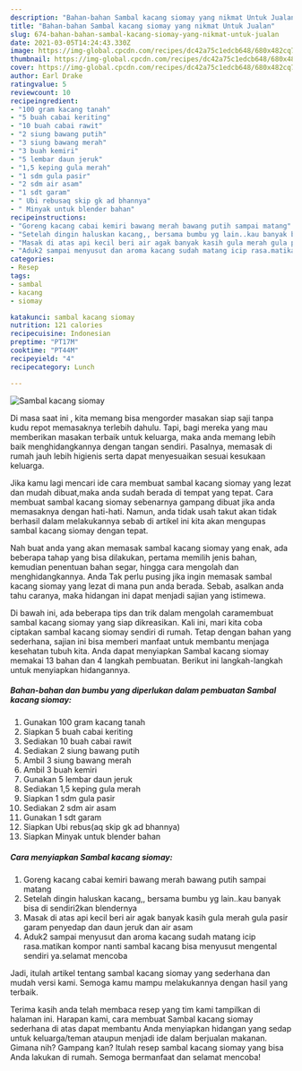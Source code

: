 ```yaml
---
description: "Bahan-bahan Sambal kacang siomay yang nikmat Untuk Jualan"
title: "Bahan-bahan Sambal kacang siomay yang nikmat Untuk Jualan"
slug: 674-bahan-bahan-sambal-kacang-siomay-yang-nikmat-untuk-jualan
date: 2021-03-05T14:24:43.330Z
image: https://img-global.cpcdn.com/recipes/dc42a75c1edcb648/680x482cq70/sambal-kacang-siomay-foto-resep-utama.jpg
thumbnail: https://img-global.cpcdn.com/recipes/dc42a75c1edcb648/680x482cq70/sambal-kacang-siomay-foto-resep-utama.jpg
cover: https://img-global.cpcdn.com/recipes/dc42a75c1edcb648/680x482cq70/sambal-kacang-siomay-foto-resep-utama.jpg
author: Earl Drake
ratingvalue: 5
reviewcount: 10
recipeingredient:
- "100 gram kacang tanah"
- "5 buah cabai keriting"
- "10 buah cabai rawit"
- "2 siung bawang putih"
- "3 siung bawang merah"
- "3 buah kemiri"
- "5 lembar daun jeruk"
- "1,5 keping gula merah"
- "1 sdm gula pasir"
- "2 sdm air asam"
- "1 sdt garam"
- " Ubi rebusaq skip gk ad bhannya"
- " Minyak untuk blender bahan"
recipeinstructions:
- "Goreng kacang cabai kemiri bawang merah bawang putih sampai matang"
- "Setelah dingin haluskan kacang,, bersama bumbu yg lain..kau banyak bisa di sendiri2kan blendernya"
- "Masak di atas api kecil beri air agak banyak kasih gula merah gula pasir garam penyedap dan daun jeruk dan air asam"
- "Aduk2 sampai menyusut dan aroma kacang sudah matang icip rasa.matikan kompor nanti sambal kacang bisa menyusut mengental sendiri ya.selamat mencoba"
categories:
- Resep
tags:
- sambal
- kacang
- siomay

katakunci: sambal kacang siomay 
nutrition: 121 calories
recipecuisine: Indonesian
preptime: "PT17M"
cooktime: "PT44M"
recipeyield: "4"
recipecategory: Lunch

---
```



![Sambal kacang siomay](https://img-global.cpcdn.com/recipes/dc42a75c1edcb648/680x482cq70/sambal-kacang-siomay-foto-resep-utama.jpg)

Di masa  saat ini , kita memang bisa mengorder masakan siap saji tanpa kudu repot memasaknya terlebih dahulu. Tapi, bagi mereka yang mau memberikan masakan terbaik untuk keluarga, maka anda memang lebih baik menghidangkannya dengan tangan sendiri. Pasalnya, memasak di rumah jauh lebih higienis serta dapat menyesuaikan sesuai kesukaan keluarga.

Jika kamu lagi mencari ide cara membuat sambal kacang siomay yang lezat dan mudah dibuat,maka anda sudah berada di tempat yang tepat. Cara membuat sambal kacang siomay  sebenarnya gampang dibuat jika anda memasaknya dengan hati-hati. Namun, anda tidak usah takut akan tidak berhasil dalam melakukannya 
sebab di artikel ini kita akan mengupas sambal kacang siomay dengan tepat.  



Nah buat anda yang akan memasak sambal kacang siomay yang enak, ada beberapa tahap yang bisa dilakukan, pertama memilih jenis bahan, kemudian penentuan bahan segar, hingga cara mengolah dan menghidangkannya. Anda Tak perlu pusing jika ingin memasak sambal kacang siomay yang lezat di mana pun anda berada. Sebab, asalkan anda  tahu caranya, maka hidangan ini dapat menjadi sajian yang istimewa.

Di bawah ini, ada beberapa tips dan trik dalam mengolah caramembuat sambal kacang siomay yang siap dikreasikan. Kali ini, mari kita coba ciptakan sambal kacang siomay sendiri di rumah. Tetap dengan bahan yang sederhana, sajian ini bisa memberi manfaat untuk membantu menjaga kesehatan tubuh kita. Anda dapat menyiapkan Sambal kacang siomay memakai 13 bahan dan 4 langkah pembuatan. Berikut ini langkah-langkah untuk menyiapkan hidangannya.

<!--inarticleads1-->

##### Bahan-bahan dan bumbu yang diperlukan dalam pembuatan Sambal kacang siomay:

1. Gunakan 100 gram kacang tanah
1. Siapkan 5 buah cabai keriting
1. Sediakan 10 buah cabai rawit
1. Sediakan 2 siung bawang putih
1. Ambil 3 siung bawang merah
1. Ambil 3 buah kemiri
1. Gunakan 5 lembar daun jeruk
1. Sediakan 1,5 keping gula merah
1. Siapkan 1 sdm gula pasir
1. Sediakan 2 sdm air asam
1. Gunakan 1 sdt garam
1. Siapkan  Ubi rebus(aq skip gk ad bhannya)
1. Siapkan  Minyak untuk blender bahan




<!--inarticleads2-->

##### Cara menyiapkan Sambal kacang siomay:

1. Goreng kacang cabai kemiri bawang merah bawang putih sampai matang
1. Setelah dingin haluskan kacang,, bersama bumbu yg lain..kau banyak bisa di sendiri2kan blendernya
1. Masak di atas api kecil beri air agak banyak kasih gula merah gula pasir garam penyedap dan daun jeruk dan air asam
1. Aduk2 sampai menyusut dan aroma kacang sudah matang icip rasa.matikan kompor nanti sambal kacang bisa menyusut mengental sendiri ya.selamat mencoba




Jadi, itulah artikel tentang  sambal kacang siomay  yang sederhana dan mudah versi kami. Semoga kamu mampu melakukannya dengan hasil yang terbaik. 

Terima kasih anda telah membaca resep yang tim kami tampilkan di halaman ini. Harapan kami, cara membuat  Sambal kacang siomay sederhana di atas dapat membantu Anda menyiapkan hidangan yang sedap untuk keluarga/teman ataupun menjadi ide dalam berjualan makanan. Gimana nih? Gampang kan? Itulah resep sambal kacang siomay yang bisa Anda lakukan di rumah. Semoga bermanfaat dan selamat mencoba!

